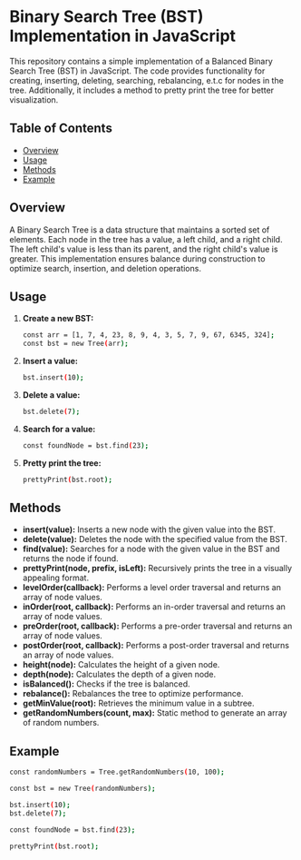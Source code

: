 # Binary Search Tree (BST) Implementation in JavaScript

This repository contains a simple implementation of a Balanced Binary Search Tree (BST) in JavaScript. The code provides functionality for creating, inserting, deleting, searching, rebalancing, e.t.c for nodes in the tree. Additionally, it includes a method to pretty print the tree for better visualization.

## Table of Contents
- [Overview](#overview)
- [Usage](#usage)
- [Methods](#methods)
- [Example](#example)

## Overview

A Binary Search Tree is a data structure that maintains a sorted set of elements. Each node in the tree has a value, a left child, and a right child. The left child's value is less than its parent, and the right child's value is greater. This implementation ensures balance during construction to optimize search, insertion, and deletion operations.

## Usage

1. **Create a new BST:**

    ```bash
    const arr = [1, 7, 4, 23, 8, 9, 4, 3, 5, 7, 9, 67, 6345, 324];
    const bst = new Tree(arr);
    ```

2. **Insert a value:**

    ```bash
    bst.insert(10);
    ```

3. **Delete a value:**

    ```bash
    bst.delete(7);
    ```

4. **Search for a value:**

    ```bash
    const foundNode = bst.find(23);
    ```

5. **Pretty print the tree:**

    ```bash
    prettyPrint(bst.root);
    ```

## Methods

- **insert(value):** Inserts a new node with the given value into the BST.
- **delete(value):** Deletes the node with the specified value from the BST.
- **find(value):** Searches for a node with the given value in the BST and returns the node if found.
- **prettyPrint(node, prefix, isLeft):** Recursively prints the tree in a visually appealing format.
- **levelOrder(callback):** Performs a level order traversal and returns an array of node values.
- **inOrder(root, callback):** Performs an in-order traversal and returns an array of node values.
- **preOrder(root, callback):** Performs a pre-order traversal and returns an array of node values.
- **postOrder(root, callback):** Performs a post-order traversal and returns an array of node values.
- **height(node):** Calculates the height of a given node.
- **depth(node):** Calculates the depth of a given node.
- **isBalanced():** Checks if the tree is balanced.
- **rebalance():** Rebalances the tree to optimize performance.
- **getMinValue(root):** Retrieves the minimum value in a subtree.
- **getRandomNumbers(count, max):** Static method to generate an array of random numbers.

## Example

```bash
const randomNumbers = Tree.getRandomNumbers(10, 100);

const bst = new Tree(randomNumbers);

bst.insert(10);
bst.delete(7);

const foundNode = bst.find(23);

prettyPrint(bst.root);
```